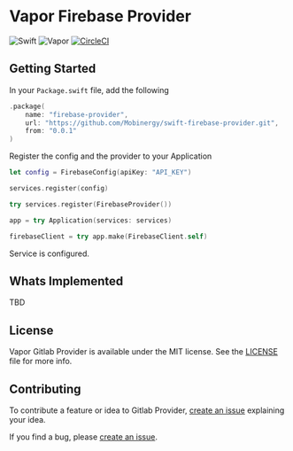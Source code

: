 # Vapor Firebase Provider

![Swift](http://img.shields.io/badge/swift-4.1-brightgreen.svg)
![Vapor](http://img.shields.io/badge/vapor-3.1-brightgreen.svg)
[![CircleCI](https://circleci.com/gh/h2glab/firebase-provider.svg?style=svg)](https://circleci.com/gh/h2glab/firebase-provider)

## Getting Started
In your `Package.swift` file, add the following

```swift
.package(
    name: "firebase-provider",
    url: "https://github.com/Mobinergy/swift-firebase-provider.git",
    from: "0.0.1"
)
```

Register the config and the provider to your Application

```swift
let config = FirebaseConfig(apiKey: "API_KEY")

services.register(config)

try services.register(FirebaseProvider())

app = try Application(services: services)

firebaseClient = try app.make(FirebaseClient.self)
```

Service is configured.

## Whats Implemented

TBD

## License

Vapor Gitlab Provider is available under the MIT license. See the [LICENSE](LICENSE) file for more info.

## Contributing

To contribute a feature or idea to Gitlab Provider, [create an issue][1] explaining your idea.

If you find a bug, please [create an issue][1].

[1]:  https://github.com/h2glab/firebase-provider/issues/new 